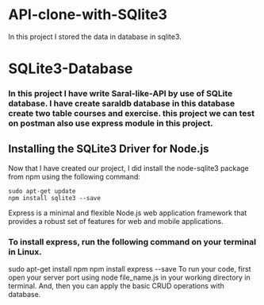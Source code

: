 # API-clone-with-SQlite3
In this project I stored the data in database in sqlite3.
# SQLite3-Database
###  In this project I have write Saral-like-API by use of SQLite database. I have create saraldb database in this database create two table courses and exercise. this project we can test on postman also use express module in this project.

## Installing the SQLite3 Driver for Node.js
Now that I have created our project, I did install the node-sqlite3 package from npm using the following command:

    sudo apt-get update
    npm install sqlite3 --save
Express is a minimal and flexible Node.js web application framework that provides a robust set of features for web and mobile applications.

### To install express, run the following command on your terminal in Linux.
sudo apt-get install npm
npm install express --save
To run your code, first open your server port using node file_name.js in your working directory in terminal. And, then you can apply the basic CRUD operations with database.
 

